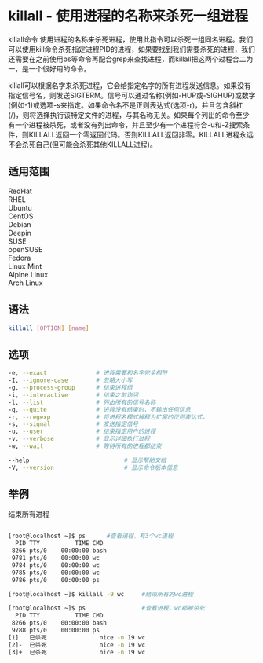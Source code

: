 # killall - 使用进程的名称来杀死一组进程

killall命令 使用进程的名称来杀死进程，使用此指令可以杀死一组同名进程。我们可以使用kill命令杀死指定进程PID的进程，如果要找到我们需要杀死的进程，我们还需要在之前使用ps等命令再配合grep来查找进程，而killall把这两个过程合二为一，是一个很好用的命令。

killall可以根据名字来杀死进程，它会给指定名字的所有进程发送信息。如果没有指定信号名，则发送SIGTERM。信号可以通过名称(例如-HUP或-SIGHUP)或数字(例如-1)或选项-s来指定。如果命令名不是正则表达式(选项-r)，并且包含斜杠(/)，则将选择执行该特定文件的进程，与其名称无关。如果每个列出的命令至少有一个进程被杀死，或者没有列出命令，并且至少有一个进程符合-u和-Z搜索条件，则KILLALL返回一个零返回代码。否则KILLALL返回非零。KILLALL进程永远不会杀死自己(但可能会杀死其他KILLALL进程)。

## 适用范围

<!-- <div class="svg linux">Linux</div> -->
<div class="svg redhat">RedHat</div>
<div class="svg rhel">RHEL</div>
<div class="svg ubuntu">Ubuntu</div>
<div class="svg centos">CentOS</div>
<div class="svg debian">Debian</div>
<div class="svg deepin">Deepin</div>
<div class="svg suse">SUSE</div>
<div class="svg opensuse">openSUSE</div>
<div class="svg fedora">Fedora</div>
<div class="svg linuxmint">Linux Mint</div>
<!-- <div class="svg mxlinux">MX Linux</div> -->
<div class="svg alpinelinux">Alpine Linux</div>
<div class="svg archlinux">Arch Linux</div>

## 语法

``` bash
killall [OPTION] [name]
```

## 选项

``` bash
-e, --exact              # 进程需要和名字完全相符
-I, --ignore-case        # 忽略大小写
-g, --process-group      # 结束进程组
-i, --interactive        # 结束之前询问
-l, --list               # 列出所有的信号名称
-q, --quite              # 进程没有结束时，不输出任何信息
-r, --regexp             # 将进程名模式解释为扩展的正则表达式。
-s, --signal             # 发送指定信号
-u, --user               # 结束指定用户的进程
-v, --verbose            # 显示详细执行过程
-w, --wait               # 等待所有的进程都结束

--help                           # 显示帮助文档
-V, --version                    # 显示命令版本信息
```
## 举例
结束所有进程
``` bash

[root@localhost ~]$ ps      #查看进程，有3个wc进程
  PID TTY          TIME CMD
 8266 pts/0    00:00:00 bash
 9781 pts/0    00:00:00 wc
 9784 pts/0    00:00:00 wc
 9785 pts/0    00:00:00 wc
 9786 pts/0    00:00:00 ps

[root@localhost ~]$ killall -9 wc     #结束所有的wc进程

[root@localhost ~]$ ps                #查看进程，wc都被杀死
  PID TTY          TIME CMD
 8266 pts/0    00:00:00 bash
 9788 pts/0    00:00:00 ps
[1]   已杀死               nice -n 19 wc
[2]-  已杀死               nice -n 19 wc
[3]+  已杀死               nice -n 19 wc
```
